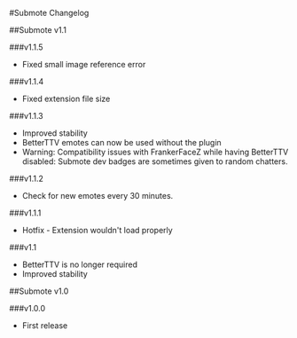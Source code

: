 #Submote Changelog

##Submote v1.1

###v1.1.5
- Fixed small image reference error

###v1.1.4
- Fixed extension file size

###v1.1.3
- Improved stability
- BetterTTV emotes can now be used without the plugin
- Warning: Compatibility issues with FrankerFaceZ while having BetterTTV disabled: Submote dev badges are sometimes given to random chatters.

###v1.1.2
- Check for new emotes every 30 minutes.

###v1.1.1
- Hotfix - Extension wouldn't load properly

###v1.1
- BetterTTV is no longer required
- Improved stability

##Submote v1.0

###v1.0.0
- First release